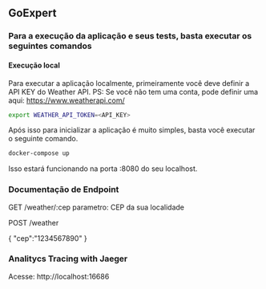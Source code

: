 ## GoExpert

### Para a execução da aplicação e seus tests, basta executar os seguintes comandos
#### Execução local
Para executar a aplicação localmente, primeiramente você deve definir a API KEY do Weather API.
PS: Se você não tem uma conta, pode definir uma aqui: https://www.weatherapi.com/

```sh
export WEATHER_API_TOKEN=<API_KEY>
```

Após isso para inicializar a aplicação é muito simples, basta você executar o seguinte comando.

```sh
docker-compose up
```
Isso estará funcionando na porta :8080 do seu localhost.

### Documentação de Endpoint
GET /weather/:cep
parametro: CEP da sua localidade


POST /weather

{
    "cep":"1234567890"
}

### Analitycs Tracing with Jaeger
Acesse: http://localhost:16686

